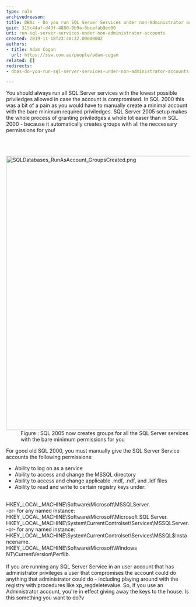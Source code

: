 ```yaml
---
type: rule
archivedreason: 
title: ​DBAs - Do you run SQL Server Services under non-Administrator accounts?
guid: 315c44af-d43f-4880-9b9a-6bcafab9ed00
uri: run-sql-server-services-under-non-administrator-accounts
created: 2019-11-18T23:40:32.0000000Z
authors:
- title: Adam Cogan
  url: https://ssw.com.au/people/adam-cogan
related: []
redirects:
- dbas-do-you-run-sql-server-services-under-non-administrator-accounts

---
```



<p class="ssw15-rteElement-P">​​​​​​You should always run all SQL Server services with the lowest possible priviledges allowed in case the account is compromised. In SQL 2000 this was a bit of a pain as you would have to manually create a minimal account with the bare minimum required priviledges. SQL Server 2005 setup makes the whole process of granting priviledges a whole lot easer than in SQL 2000 - because it automatically creates groups with all the neccessary permissions for you!​<br></p>
<br><excerpt class='endintro'></excerpt><br>
<dl class="image"><dt><img src="/PublishingImages/SQLDatabases_RunAsAccount_GroupsCreated.png" alt="SQLDatabases_RunAsAccount_GroupsCreated.png" style="width&#58;750px;" /></dt><dd>Figure &#58;&#160;SQL 2005 now creates groups for all the SQL Server services with the bare minimum permissions for you</dd></dl>
<p>For good old SQL 2000, you must manually give the SQL Server Service accounts the following permissions&#58;</p><ul><li>Ability to log on as a service</li><li>Ability to access and change the MSSQL directory</li><li>Ability to access and change applicable .mdf, .ndf, and .ldf files</li><li>Ability to read and write to certain registry keys under&#58;</li></ul><p>
   <br>HKEY_LOCAL_MACHINE\Software\Microsoft\MSSQLServer.<br>-or- for any named instance&#58; HKEY_LOCAL_MACHINE\Software\Microsoft\Microsoft SQL Server.<br>HKEY_LOCAL_MACHINE\System\CurrentControlset\Services\MSSQLServer.<br>-or- for any named instance&#58; HKEY_LOCAL_MACHINE\System\CurrentControlset\Services\MSSQL$Instancename.<br>HKEY_LOCAL_MACHINE\Software\Microsoft\Windows NT\CurrentVersion\Perflib.<br><br>If you are running any SQL Server Service in an user account that has administrator privileges a user that compromises the account could do anything that administrator could do - including playing around with the registry with procedures like xp_regdeletevalue. So, if you use an Administrator account, you're in effect giving away the keys to the house. Is this something you want to do?v<br></p><p>
   <br>
   <br>
</p>


